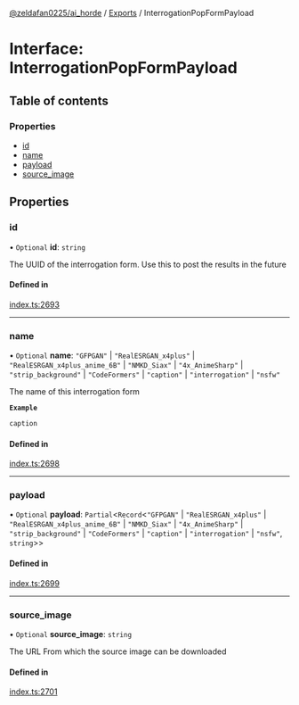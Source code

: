 [@zeldafan0225/ai_horde](../README.md) / [Exports](../modules.md) / InterrogationPopFormPayload

# Interface: InterrogationPopFormPayload

## Table of contents

### Properties

- [id](InterrogationPopFormPayload.md#id)
- [name](InterrogationPopFormPayload.md#name)
- [payload](InterrogationPopFormPayload.md#payload)
- [source\_image](InterrogationPopFormPayload.md#source_image)

## Properties

### id

• `Optional` **id**: `string`

The UUID of the interrogation form. Use this to post the results in the future

#### Defined in

[index.ts:2693](https://github.com/ZeldaFan0225/ai_horde/blob/9b3ae88/index.ts#L2693)

___

### name

• `Optional` **name**: ``"GFPGAN"`` \| ``"RealESRGAN_x4plus"`` \| ``"RealESRGAN_x4plus_anime_6B"`` \| ``"NMKD_Siax"`` \| ``"4x_AnimeSharp"`` \| ``"strip_background"`` \| ``"CodeFormers"`` \| ``"caption"`` \| ``"interrogation"`` \| ``"nsfw"``

The name of this interrogation form

**`Example`**

```ts
caption
```

#### Defined in

[index.ts:2698](https://github.com/ZeldaFan0225/ai_horde/blob/9b3ae88/index.ts#L2698)

___

### payload

• `Optional` **payload**: `Partial`<`Record`<``"GFPGAN"`` \| ``"RealESRGAN_x4plus"`` \| ``"RealESRGAN_x4plus_anime_6B"`` \| ``"NMKD_Siax"`` \| ``"4x_AnimeSharp"`` \| ``"strip_background"`` \| ``"CodeFormers"`` \| ``"caption"`` \| ``"interrogation"`` \| ``"nsfw"``, `string`\>\>

#### Defined in

[index.ts:2699](https://github.com/ZeldaFan0225/ai_horde/blob/9b3ae88/index.ts#L2699)

___

### source\_image

• `Optional` **source\_image**: `string`

The URL From which the source image can be downloaded

#### Defined in

[index.ts:2701](https://github.com/ZeldaFan0225/ai_horde/blob/9b3ae88/index.ts#L2701)
